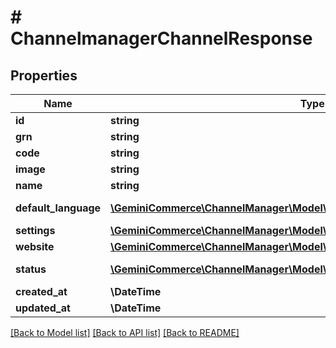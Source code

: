 # # ChannelmanagerChannelResponse


## Properties 


Name | Type | Description | Notes
------------ | ------------- | ------------- | -------------
**id**| **string** |   | [optional]
**grn**| **string** |   | [optional]
**code**| **string** |   | [optional]
**image**| **string** |   | [optional]
**name**| **string** |   | [optional]
**default_language**| [**\GeminiCommerce\ChannelManager\Model\ChannelmanagerLanguageCode**](ChannelmanagerLanguageCode.md) |  for more information please, see Model/ChannelmanagerLanguageCode.php  | [optional]
**settings**| [**\GeminiCommerce\ChannelManager\Model\ChannelmanagerChannelSettings**](ChannelmanagerChannelSettings.md) |   | [optional]
**website**| [**\GeminiCommerce\ChannelManager\Model\ChannelmanagerChannelTypeWebsite**](ChannelmanagerChannelTypeWebsite.md) |   | [optional]
**status**| [**\GeminiCommerce\ChannelManager\Model\ChannelmanagerChannelStatus**](ChannelmanagerChannelStatus.md) |  for more information please, see Model/ChannelmanagerChannelStatus.php  | [optional]
**created_at**| **\DateTime** |   | [optional]
**updated_at**| **\DateTime** |   | [optional]


[[Back to Model list]](../../README.md#models) [[Back to API list]](../../README.md#endpoints) [[Back to README]](../../README.md)

